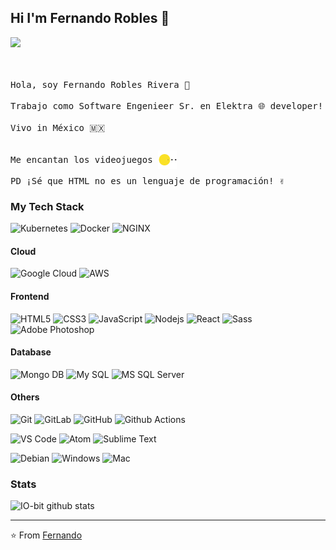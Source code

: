 ## Hi I'm Fernando Robles :fox_face:

<p align="center">
  <p bgcolor="black">
        <img src="https://firebasestorage.googleapis.com/v0/b/valentinders-card.appspot.com/o/pacman.gif?alt=media&token=e60566b8-0d81-40bf-8598-4b022b486620" width="50%">
  </p>

  
  <br><br>
  <samp>
    Hola, soy Fernando Robles Rivera :wave:
    <br><br>
    Trabajo como Software Engenieer Sr. en Elektra :globe_with_meridians: developer!
    <br><br>
    Vivo in México :mexico:
    <br><br>
    Me encantan los videojuegos <img src="https://raw.githubusercontent.com/Aniket965/Aniket965/master/pacman.svg?sanitize=true" width="30" height="30" style=" position:relative; top:10px;">
     <br><br>
    PD ¡Sé que HTML no es un lenguaje de programación! :v:
  </samp>
</p>

### My Tech Stack

![Kubernetes](http://img.shields.io/badge/Kubernetes-2f69df?logo=kubernetes&logoColor=ffffff)
![Docker](https://img.shields.io/badge/-Docker-black?logo=docker)
![NGINX](http://img.shields.io/badge/-NGINX-269539?logo=nginx&logoColor=ffffff)

#### Cloud
![Google Cloud](http://img.shields.io/badge/Google%20Cloud-2f69df?logo=google-cloud&logoColor=ffffff)
![AWS](http://img.shields.io/badge/AWS-222e3c?logo=Amazon&logoColor=#f79400)

#### Frontend
![HTML5](https://img.shields.io/badge/-HTML5-%23E44D27?logo=html5&logoColor=ffffff)
![CSS3](https://img.shields.io/badge/-CSS3-%231572B6?logo=css3)
![JavaScript](https://img.shields.io/badge/-JavaScript-%23F7DF1C?&logo=javascript&logoColor=000000&labelColor=%23F7DF1C&color=%23FFCE5A)
![Nodejs](https://img.shields.io/badge/-Nodejs-black?logo=Node.js)
![React](https://img.shields.io/badge/-React-%23282C34?logo=react)
![Sass](https://img.shields.io/badge/-Sass-%23CC6699?logo=sass&logoColor=ffffff)
![Adobe Photoshop](http://img.shields.io/badge/-Abode%20Photoshop-26C9FF?logo=adobe-photoshop&logoColor=ffffff&labelColor=001d34)

#### Database
![Mongo DB](http://img.shields.io/badge/-mongo%20DB-269539?logo=mongodb&logoColor=green)
![My SQL](http://img.shields.io/badge/-MySql-005e87?&logo=mysql&logoColor=white)
![MS SQL Server](http://img.shields.io/badge/-MS%20SQL%20Server-CC2927?&logo=microsoft-sql-server&logoColor=ffffff)

#### Others
![Git](https://img.shields.io/badge/-Git-%23F05032?logo=git&logoColor=%23ffffff)
![GitLab](https://img.shields.io/badge/-GitLab-FCA121?logo=gitlab)
![GitHub](https://img.shields.io/badge/-GitHub-181717?logo=github)
![Github Actions](http://img.shields.io/badge/-Github%20Actions-2088FF?logo=github-actions&logoColor=ffffff)


![VS Code](http://img.shields.io/badge/-VS%20Code-007ACC?logo=visual-studio-code&logoColor=ffffff)
![Atom](http://img.shields.io/badge/Atom-222e3c?logo=Atom&logoColor=b476ae)
![Sublime Text](http://img.shields.io/badge/Sublime-494949?&logo=Sublime-text&logoColor=f79100)


![Debian](http://img.shields.io/badge/-Debian-A81D33?logo=debian&logoColor=ffffff)
![Windows](http://img.shields.io/badge/-Windows-0078D6?logo=windows&logoColor=ffffff)
![Mac](http://img.shields.io/badge/-Mac-000000?logo=apple&logoColor=ffffff)

### Stats 

![IO-bit github stats](https://github-readme-stats.vercel.app/api?username=IO-bit&show_icons=true&line_height=30)


---
⭐️ From [Fernando](https://github.com/IO-bit)
